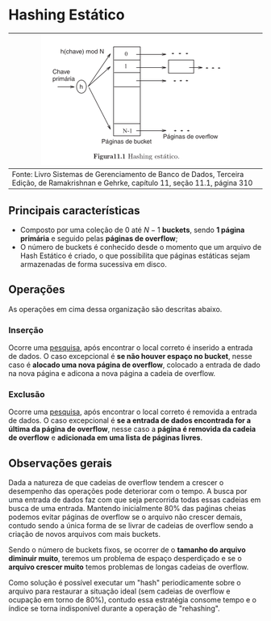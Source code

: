 # Hashing Estático

| ![Representação de um hashing estático](./assets/04242024_RepresentacaoHashingEstatico.png)                                              |
|------------------------------------------------------------------------------------------------------------------------------------------|
| Fonte: Livro Sistemas de Gerenciamento de Banco de Dados, Terceira Edição, de Ramakrishnan e Gehrke, capítulo 11, seção 11.1, página 310 |

## Principais características

- Composto por uma coleção de $0$ até $N-1$ **buckets**, sendo **1 página primária** e seguido pelas **páginas de
  overflow**;
- O número de buckets é conhecido desde o momento que um arquivo de Hash Estático é criado, o que possibilita que
  páginas estáticas sejam armazenadas de forma sucessiva em disco.

## Operações

As operações em cima dessa organização são descritas abaixo.

### Inserção

Ocorre uma [pesquisa](./README.md#operações), após encontrar o local correto é inserido a entrada de dados. O caso
excepcional é **se não houver espaço no bucket**, nesse caso é **alocado uma nova página de overflow**, colocado a
entrada de dado na nova página e adicona a nova página a cadeia de overflow.

### Exclusão

Ocorre uma [pesquisa](./README.md#operações), após encontrar o local correto é removida a entrada de dados. O caso
excepcional é **se a entrada de dados encontrada for a última da página de overflow**, nesse caso a **página é removida
da cadeia de overflow** e **adicionada em uma lista de páginas livres**.

## Observações gerais

Dada a natureza de que cadeias de overflow tendem a crescer o desempenho das operações pode deteriorar com o tempo. A
busca por uma entrada de dados faz com que seja percorrida todas essas cadeias em busca de uma entrada. Mantendo
inicialmente 80% das paǵinas cheias podemos evitar páginas de overflow se o arquivo não crescer demais, contudo sendo a
única forma de se livrar de cadeias de overflow sendo a criação de novos arquivos com mais buckets.

Sendo o número de buckets fixos, se ocorrer de o **tamanho do arquivo diminuir muito**, teremos um problema de espaço
desperdiçado e se o **arquivo crescer muito** temos problemas de longas cadeias de overflow.

Como solução é possível executar um "hash" periodicamente sobre o arquivo para restaurar a situação ideal (sem cadeias
de overflow e ocupação em torno de 80%), contudo essa estratégia consome tempo e o índice se torna indisponível durante
a operação de "rehashing".